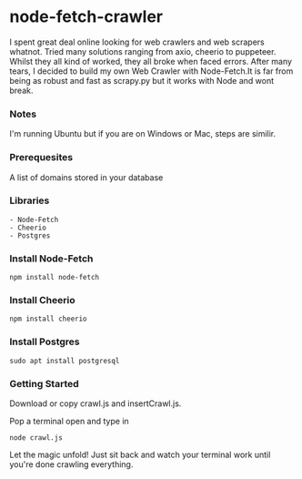 # node-fetch-crawler
I spent great deal online looking for web crawlers and web scrapers whatnot. Tried many solutions ranging from axio, cheerio to puppeteer. Whilst they all kind of worked, they all broke when faced errors. After many tears, I decided to build my own Web Crawler with Node-Fetch.It is far from being as robust and fast as scrapy.py but it works with Node and wont break.

<h3> Notes </h3>

I'm running Ubuntu but if you are on Windows or Mac, steps are similir.

<h3> Prerequesites </h3>

A list of domains stored in your database

<h3> Libraries </h3>

    - Node-Fetch
    - Cheerio
    - Postgres


<h3> Install Node-Fetch </h3>

    npm install node-fetch
    

<h3> Install Cheerio </h3>

    npm install cheerio
    

<h3> Install Postgres </h3>

    sudo apt install postgresql



<h3> Getting Started </h3>

Download or copy crawl.js and insertCrawl.js.

Pop a terminal open and type in

    node crawl.js


Let the magic unfold! Just sit back and watch your terminal work until you're done crawling everything.
